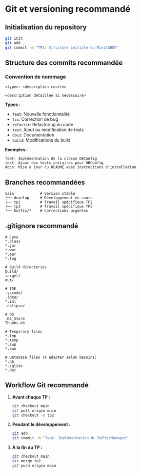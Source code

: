 # Git et versioning recommandé

## Initialisation du repository

```bash
git init
git add .
git commit -m "TP1: Structure initiale du MiniSGBDR"
```

## Structure des commits recommandée

### Convention de nommage
```
<type>: <description courte>

<description détaillée si nécessaire>
```

**Types :**
- `feat`: Nouvelle fonctionnalité
- `fix`: Correction de bug
- `refactor`: Refactoring du code
- `test`: Ajout ou modification de tests
- `docs`: Documentation
- `build`: Modifications du build

**Exemples :**
```
feat: Implémentation de la classe DBConfig
test: Ajout des tests unitaires pour DBConfig
docs: Mise à jour du README avec instructions d'installation
```

## Branches recommandées

```
main            # Version stable
├── develop     # Développement en cours
├── tp2         # Travail spécifique TP2
├── tp3         # Travail spécifique TP3
└── hotfix/*    # Corrections urgentes
```

## .gitignore recommandé

```gitignore
# Java
*.class
*.jar
*.war
*.ear
*.log

# Build directories
build/
target/
out/

# IDE
.vscode/
.idea/
*.iml
.eclipse/

# OS
.DS_Store
Thumbs.db

# Temporary files
*.tmp
*.temp
*.swp
*.swo

# Database files (à adapter selon besoins)
*.db
*.sqlite
*.dat
```

## Workflow Git recommandé

1. **Avant chaque TP :**
   ```bash
   git checkout main
   git pull origin main
   git checkout -b tp2
   ```

2. **Pendant le développement :**
   ```bash
   git add .
   git commit -m "feat: Implémentation du BufferManager"
   ```

3. **À la fin du TP :**
   ```bash
   git checkout main
   git merge tp2
   git push origin main
   ```